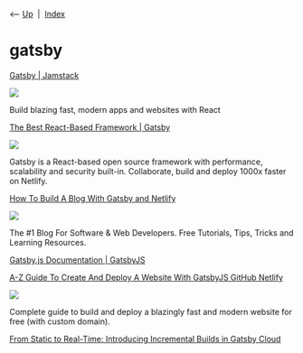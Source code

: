 <div class="nav">

⟵ [Up](index.html)  \|  [Index](index.html)

</div>

# gatsby

<div class="cards">

<div class="card">

<div class="card-title">

[Gatsby \| Jamstack](https://www.staticgen.com/gatsby)

</div>

<div class="card-image">

[![](https://www.jamstack.org/img/og/default-og-image.png)](https://www.staticgen.com/gatsby)

</div>

Build blazing fast, modern apps and websites with React

</div>

<div class="card">

<div class="card-title">

[The Best React-Based Framework \| Gatsby](https://www.gatsbyjs.org)

</div>

<div class="card-image">

[![](https://images.ctfassets.net/vkdbses00qqt/38yAjXH9hRko9noPZWrluI/4d1988b4b07acfab9ce93a87407930bd/Frame_3__2_.png)](https://www.gatsbyjs.org)

</div>

Gatsby is a React-based open source framework with performance,
scalability and security built-in. Collaborate, build and deploy 1000x
faster on Netlify.

</div>

<div class="card">

<div class="card-title">

[How To Build A Blog With Gatsby and
Netlify](https://www.codespot.org/how-to-build-a-blog-with-gatsby-and-netlify)

</div>

<div class="card-image">

[![](https://www.codespot.org/assets/gatsby-cover.jpg)](https://www.codespot.org/how-to-build-a-blog-with-gatsby-and-netlify)

</div>

The \#1 Blog For Software & Web Developers. Free Tutorials, Tips, Tricks
and Learning Resources.

</div>

<div class="card">

<div class="card-title">

[Gatsby.js Documentation \| GatsbyJS](https://www.gatsbyjs.org/docs)

</div>

</div>

<div class="card">

<div class="card-title">

[A-Z Guide To Create And Deploy A Website With GatsbyJS GitHub
Netlify](https://towardsdatascience.com/a-z-guide-to-create-and-deploy-a-website-with-gatsbyjs-github-netlify-fd8339650fc7?source=rss----7f60cf5620c9---4)

</div>

<div class="card-image">

[![](https://miro.medium.com/v2/da:true/resize:fit:1200/0*y9N4ORZmQ0OMxVgv)](https://towardsdatascience.com/a-z-guide-to-create-and-deploy-a-website-with-gatsbyjs-github-netlify-fd8339650fc7?source=rss----7f60cf5620c9---4)

</div>

Complete guide to build and deploy a blazingly fast and modern website
for free (with custom domain).

</div>

<div class="card">

<div class="card-title">

[From Static to Real-Time: Introducing Incremental Builds in Gatsby
Cloud](https://www.gatsbyjs.org/blog/2020-04-22-announcing-incremental-builds)

</div>

</div>

</div>

